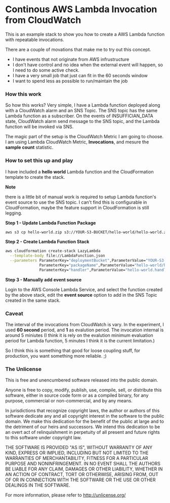 Continous AWS Lambda Invocation from CloudWatch
===============================================

This is an example stack to show you how to create a AWS Lambda function with repeatable invocations.

There are a couple of movations that make me to try out this concept.

- I have events that not originate from AWS infrustructure
- I don't have control and no idea when the external event will happen, so I need to do some active check.
- I have a very small job that just can fit in the 60 seconds window
- I want to spend less as possible to run/maintain the job

### How this work

So how this works? Very simple, I have a Lambda function deployed along with a CloudWatch alarm and an SNS Topic. The SNS topic has the same Lambda function as a subscriber. On the events of INSUFFICIAN\_DATA state, CloudWatch alarm send message to the SNS topic, and the Lambda function will be invoked via SNS.

The magic part of the setup is the CloudWatch Metric I am going to choose. I am using Lambda CloudWatch Metric, **Invocations**, and mesure the **sample count** statistic.

### How to set this up and play

I have included a **hello world** Lambda function and the CloudFormation template to create the stack. 

**Note**

there is a little bit of manual work is required to setup Lambda function's event source to use the SNS topic. I can't find this is configurable in CloudFormation, maybe the feature support in CloudFormation is still legging.

**Step 1 - Update Lambda Function Package**

```sh
aws s3 cp hello-world.zip s3://YOUR-S3-BUCKET/hello-world/hello-world.zip 
```


**Step 2 - Create Lambda Function Stack**

```sh
aws cloudformation create-stack LazyLambda                                             \
  --template-body file://LambdaFunction.json                                           \
  --parameters ParameterKey="deploymentBucket",ParameterValue="YOUR-S3-BUCKET"         \
               ParameterKey="packageName",ParameterValue="hello-world/hello-world.zip" \
               ParameterKey="handler",ParameterValue="hello-world.handler"
```

**Step 3 - Manually add event source**

Login to the AWS Console Lambda Service, and select the function created by the above stack, edit the **event source** option to add in the SNS Topic created in the same stack.


### Caveat

The interval of the invocations from CloudWatch is vary. In the experiment, I used **60 second** period, and **1** as evalution period. The invocation internal is around 5 miniutes (I think it is rely on the evalution minimum evaluation period for Lambda function, 5 minutes I think it is the current limitation.)

So I think this is something that good for loose coupling stuff, for production, you want something more reliable. ;)


### The Unlicense

This is free and unencumbered software released into the public domain.

Anyone is free to copy, modify, publish, use, compile, sell, or
distribute this software, either in source code form or as a compiled
binary, for any purpose, commercial or non-commercial, and by any
means.

In jurisdictions that recognize copyright laws, the author or authors
of this software dedicate any and all copyright interest in the
software to the public domain. We make this dedication for the benefit
of the public at large and to the detriment of our heirs and
successors. We intend this dedication to be an overt act of
relinquishment in perpetuity of all present and future rights to this
software under copyright law.

THE SOFTWARE IS PROVIDED "AS IS", WITHOUT WARRANTY OF ANY KIND,
EXPRESS OR IMPLIED, INCLUDING BUT NOT LIMITED TO THE WARRANTIES OF
MERCHANTABILITY, FITNESS FOR A PARTICULAR PURPOSE AND NONINFRINGEMENT.
IN NO EVENT SHALL THE AUTHORS BE LIABLE FOR ANY CLAIM, DAMAGES OR
OTHER LIABILITY, WHETHER IN AN ACTION OF CONTRACT, TORT OR OTHERWISE,
ARISING FROM, OUT OF OR IN CONNECTION WITH THE SOFTWARE OR THE USE OR
OTHER DEALINGS IN THE SOFTWARE.

For more information, please refer to <http://unlicense.org/>


